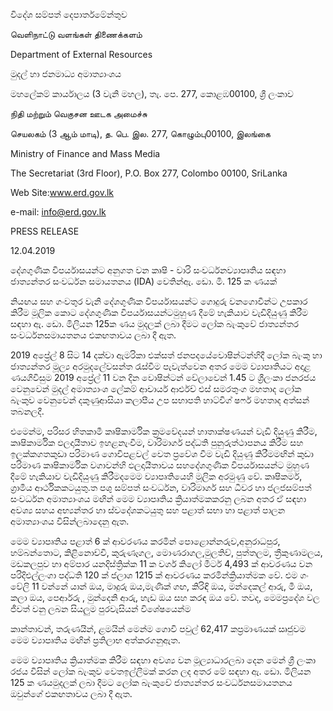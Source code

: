 විදේශ සම්පත් දෙපාර්තමේන්තුව

வெளிநாட்டு வளங்கள் திணைக்களம்

Department of External Resources

මුදල් හා ජනමාධ්‍ය අමාත්‍යාංශය

මහලේකම් කාර්යාලය (3 වැනි මහල), තැ. පෙ. 277, කොළඹ00100, ශ්‍රී ලංකාව

நிதி மற்றும் வெகுசன ஊடக அமைச்சு

செயலகம் (3 ஆம் மாடி), த. பெ. இல. 277, கொழும்பு00100, இலங்கை

Ministry of Finance and Mass Media

The Secretariat (3rd Floor), P.O. Box 277, Colombo 00100, SriLanka

Web Site:www.erd.gov.lk

e-mail: info@erd.gov.lk

PRESS RELEASE

12.04.2019

දේශගුණික විපර්යාසයන්ට අනුගත වන කෘෂි - වාරි සංවර්ධනව්‍යාපෘතිය සඳහා ජාත්‍යන්තර සංවර්ධන සමායතනය (IDA) වෙතින්ඇ. ඩො. මි. 125 ක ණයක්

නියඟය සහ ගංවතුර වැනි දේශගුණික විපර්යාසයන්ට ගොදුරු වනගොවීන්ට උපකාර කිරීම මූලික කොට දේශගුණික විපර්යාසයන්ටමුහුණ දීමේ හැකියාව වැඩිදියුණු කිරීම සඳහා ඇ. ඩො. මිලියන 125ක ණය මුදලක් ලබා දීමට ලෝක බැංකුවේ ජාත්‍යන්තර සංවර්ධනසමායතනය එකඟතාවය ලබා දී ඇත.

2019 අප්‍රේල් 8 සිට 14 දක්වා ඇමරිකා එක්සත් ජනපදයේවොෂින්ටන්හිදී ලෝක බැංකු හා ජාත්‍යන්තර මූල්‍ය අරමුදලේවසන්ත රැස්වීම පැවැත්වෙන අතර මෙම ව්‍යාපෘතියට අදාළ ණයගිවිසුම 2019 අප්‍රේල් 11 වන දින වොෂින්ටන් වේලාවෙන් 1.45 ට ශ්‍රීලංකා ජනරජය වෙනුවෙන් මුදල් අමාත්‍යාංශ ලේකම් ආචාර්ය ආර්එච් එස් සමරතුංග මහතාද ලෝක බැංකුව වෙනුවෙන් දකුණුආසියා කලාපීය උප සභාපති හාට්විග් ෂෆර් මහතාද අත්සන් තබනලදී.

එමෙන්ම, පරිසර හිතකාමී කෘෂිකාර්මික ක්‍රමවේදයන් හාතාක්ෂණයන් වැඩි දියුණු කිරීම, කෘෂිකාර්මික ඵලදායීතාව ඉහළනැංවීම, වාරිමාර්ග පද්ධති පුනුරුත්ථාපනය කිරීම සහ ඉලක්කගතකුඩා පරිමාණ ගොවිපළවල් වෙත ප්‍රවේශ වීම වැඩි දියුණු කිරීමමඟින් කුඩා පරිමාණ කෘෂිකාර්මික වගාවන්හි ඵලදායීතාවය සහදේශගුණික විපර්යාසයන්ට මුහුණ දීමේ හැකියාව වැඩිදියුණු කිරීමදමෙම ව්‍යාපෘතියෙහි මූලික අරමුණු වේ. කෘෂිකර්ම, ග්‍රාමීය ආර්ථිකකටයුතු.ත පශු සම්පත් සංවර්ධන, වාරිමාර්ග සහ ධීවර හා ජලජසම්පත් සංවර්ධන අමාත්‍යාංශය මඟින් මෙම ව්‍යාපෘතිය ක්‍රියාත්මකකරනු ලබන අතර ඒ සඳහා අවශ්‍ය සහය අභ්‍යන්තර හා ස්වදේශකටයුතු සහ පළාත් සභා හා පළාත් පාලන අමාත්‍යාංශය විසින්ලබාදෙනු ඇත.

මෙම ව්‍යාපෘතිය පළාත් 6 ක් ආවරණය කරමින් පොළොන්නරුව,අනුරාධපුර, හම්බන්තොට, කිළිනොච්චි, කුරුණෑගල, මොණරාගල,මුලතිව්, පුත්තලම, ත්‍රීකුණාමලය, මඩකලපුව හා අම්පාර යනදිස්ත්‍රික්ක 11 ක වර්ග කිලෝ මීටර් 4,493 ක් ආවරණය වන පරිදිඑල්ලංගා පද්ධති 120 ක් ජලාශ 1215 ක් ආවරණය කරමින්ක්‍රියාත්මක වේ. එම ගං වේලි 11 වන්නේ යාන් ඔය, මාදුරු ඔය,මැණික් ගඟ, කිරිඳි ඔය, මන්දෙකල් ආරු, මී ඔය, කලා ඔය, පෙර්ආරු , මුන්දෙනි ආරු, හැඩ ඔය සහ කරඳ ඔය වේ. තවද, මෙමප්‍ර‍දේශ වල ජීවත් වනු ලබන සියලුම පුරවැසියන් විශේෂයෙන්ම

කාන්තාවන්, තරුණයින්, ළමයින් මෙන්ම ගොවි පවුල් 62,417 කප්‍රමාණයක් ඍජුවම මෙම ව්‍යාපෘතිය මඟින් ප්‍රතිලාභ අත්කරගනුඇත.

මෙම ව්‍යාපෘතිය ක්‍රියාත්මක කිරීම සඳහා අවශ්‍ය වන මූල්‍යාධාරලබා දෙන මෙන් ශ්‍රී ලංකා රජය විසින් ලෝක බැංකුව වෙතඉල්ලීමක් කරන ලද අතර මේ සඳහා ඇ. ඩො. මිලියන 125 ක ණයමුදලක් ලබා දීමට ලෝක බැංකුවේ ජාත්‍යන්තර සංවර්ධනසමායතනය ඔවුන්ගේ එකඟතාවය ලබා දී ඇත.